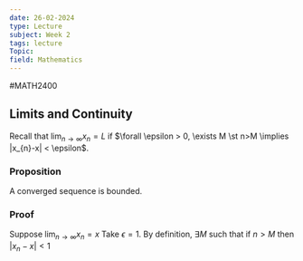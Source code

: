 ```yaml
---
date: 26-02-2024
type: Lecture
subject: Week 2
tags: lecture
Topic:
field: Mathematics
---
```

#MATH2400

## Limits and Continuity

Recall that $\lim_{ n \to \infty }x_{n}=L$ if $\forall \epsilon > 0, \exists M \st n>M \implies |x_{n}-x| < \epsilon$.

### Proposition
A converged sequence is bounded.

### Proof
Suppose $\lim_{ n \to \infty }x_{n}=x$
Take $\epsilon = 1.$ By definition, $\exists M$ such that if $n>M$ then $|x_{n}-x|<1$